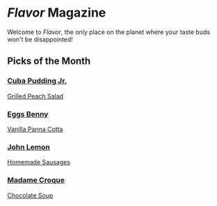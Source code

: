 # _Flavor_ Magazine

Welcome to _Flavor_, the only place on the planet where your taste buds won't be disappointed!



## Picks of the Month

### [Cuba Pudding Jr.](writer/cuba-pudding-jr.md) 

[Grilled Peach Salad](recipe/jan/grilled-peach-salad.md)

### [Eggs Benny](writer/eggs-benny.md) 

[Vanilla Panna Cotta](recipe/jan/vanilla-panna-cotta.md)

### [John Lemon](writer/john-lemon.md) 

[Homemade Sausages](recipe/jan/homemade-sausages.md)

### [Madame Croque](writer/madame-croque.md) 

[Chocolate Soup](recipe/jan/chocolate-soup.md)
